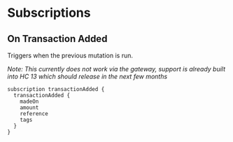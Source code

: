 # Subscriptions

## On Transaction Added
Triggers when the previous mutation is run.

*Note: This currently does not work via the gateway, support is already built into HC 13 which should release in the next few months*

```
subscription transactionAdded {
  transactionAdded {
    madeOn
    amount
    reference
    tags
  }
}
```

